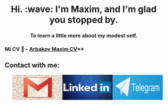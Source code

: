 <h1 align="center">Hi. :wave: I'm Maxim, and I'm glad you stopped by.</h1>
<h3 align="center">To learn a little more about my modest self.</h3>

### Mi CV :notebook: - [Arbakov Maxim CV](https://drive.google.com/file/d/11W-Sp99douVq9cAOhxLEdMZG-Hw_ry8M/view)\*\*

## **Contact with me:**

<p align="left">
  <ul style="list-style-type: none; display: flex; justify-content: space-between;">
    <li><a href="mailto:fefaodessa@gmail.com" target="blank"><img src="./img/gmail.jpg" alt="gmail Arbakov Maksim" width="200" height="80"/></a></li>
    <li><a href="https://www.linkedin.com/in/arbakov-maksim" target="blank"><img src="./img/LinkedIn.jpg" alt="linkedin Arbakov Maksim" width="200" height="80"/></a></li>
    <li><a href="https://t.me/ArbakovMaksim" target="blank"><img src="./img/telegram.png" alt="Telegram Arbakov Maksim" width="200" height="80"/></a></li>
  </ul>
</p>
